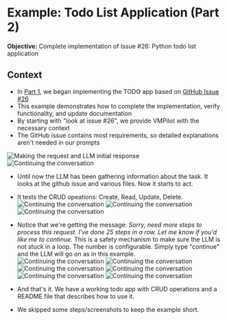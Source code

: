 # Example: Todo List Application (Part 2)

**Objective:** Complete implementation of Issue #26: Python todo list application

## Context

- In [Part 1](todo1.md), we began implementing the TODO app based on [GitHub Issue #26](https://github.com/drorm/vmpilot/issues/26)
- This example demonstrates how to complete the implementation, verify functionality, and update documentation
- By starting with "look at issue #26", we provide VMPilot with the necessary context
- The GitHub issue contains most requirements, so detailed explanations aren't needed in our prompts

![Making the request and LLM initial response ](todo1.png)
![Continuing the conversation](todo2.png)

- Until now the LLM has been gathering information about the task. It looks at the github issue and various files. Now it starts to act.
- It tests the CRUD opeations: Create, Read, Update, Delete.
![Continuing the conversation](todo3.png)
![Continuing the conversation](todo4.png)
![Continuing the conversation](todo5.png)

- Notice that we're getting the message: *Sorry, need more steps to process this request. I've done 25 steps in a row. Let me know if you'd like me to continue*. This is a safety mechanism to make sure the LLM is not stuck in a loop. The number is configurable. Simply type "continue" and the LLM will go on as in this example.
![Continuing the conversation](todo6.png)
![Continuing the conversation](todo7.png)
![Continuing the conversation](todo8.png)
![Continuing the conversation](todo9.png)
![Continuing the conversation](todo10.png)
![Continuing the conversation](todo11.png)

- And that's it. We have a working todo app with CRUD operations and a README file that describes how to use it.
- We skipped some steps/screenshots to keep the example short. 
